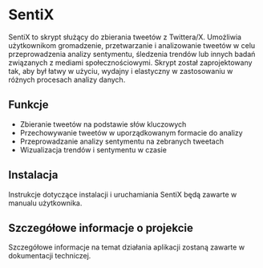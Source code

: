 # SentiX

SentiX to skrypt służący do zbierania tweetów z Twittera/X. Umożliwia użytkownikom gromadzenie, przetwarzanie i analizowanie tweetów w celu przeprowadzenia analizy sentymentu, śledzenia trendów lub innych badań związanych z mediami społecznościowymi. Skrypt został zaprojektowany tak, aby był łatwy w użyciu, wydajny i elastyczny w zastosowaniu w różnych procesach analizy danych.

## Funkcje
- Zbieranie tweetów na podstawie słów kluczowych
- Przechowywanie tweetów w uporządkowanym formacie do analizy
- Przeprowadzanie analizy sentymentu na zebranych tweetach
- Wizualizacja trendów i sentymentu w czasie

## Instalacja
Instrukcje dotyczące instalacji i uruchamiania SentiX będą zawarte w manualu użytkownika.

## Szczegółowe informacje o projekcie
Szczegółowe informacje na temat działania aplikacji zostaną zawarte w dokumentacji techniczej.
